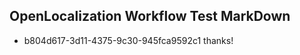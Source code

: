 ## OpenLocalization Workflow Test MarkDown
* b804d617-3d11-4375-9c30-945fca9592c1 thanks!

<!--HONumber=Jul16_HO5-->


